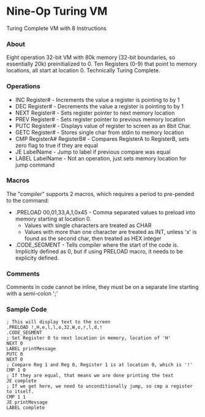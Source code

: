 # Nine-Op Turing VM
Turing Complete VM with 8 Instructions

### About
Eight operation 32-bit VM with 80k memory (32-bit boundaries, so essentially 20k) preinitialized to 0.
Ten Registers (0-9) that point to memory locations, all start at location 0.
Technically Turing Complete.

### Operations
* INC Register# - Increments the value a register is pointing to by 1
* DEC Register# - Decrements the value a register is pointing to by 1
* NEXT Register# - Sets register pointer to next memory location
* PREV Register# - Sets register pointer to previous memory location
* PUTC Register# - Displays value of register to screen as an 8bit Char.
* GETC Register# - Stores single char from stdin to memory location
* CMP RegisterA# RegisterB# - Compares RegisterA to RegisterB, sets zero flag to true if they are equal
* JE LabelName - Jump to label if previous compare was equal
* LABEL LabelName - Not an operation, just sets memory location for jump command

### Macros
The "compiler" supports 2 macros, which requires a period to pre-pended to the command:
* .PRELOAD 00,01,33,A,1,0x45 - Comma separated values to preload into memory starting at location 0.
  * Values with single characters are treated as CHAR
  * Values with more than one character are treated as INT, unless 'x' is found as the second char, then treated as HEX integer
* .CODE_SEGMENT - Tells compiler where the start of the code is. Implicitly defined as 0, but if using PRELOAD macro, it needs to be explicity defined.

### Comments
Comments in code cannot be inline, they must be on a separate line starting with a semi-colon ';'

### Sample Code
```
; This will display text to the screen
.PRELOAD !,H,e,l,l,o,32,W,o,r,l,d,!
.CODE_SEGMENT
; Set Register 0 to next location in memory, location of 'H'
NEXT 0
LABEL printMessage
PUTC 0
NEXT 0
; Compare Reg 1 and Reg 0, Register 1 is at location 0, which is '!'
CMP 1 0
; If they are equal, that means we are done printing the text
JE complete
; If we get here, we need to unconditionally jump, so cmp a register to itself.
CMP 1 1
JE printMessage
LABEL complete
```